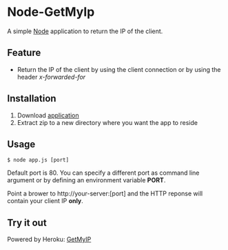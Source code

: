 # Node-GetMyIp
A simple [Node](http://nodejs.org) application to return the IP of the client.

## Feature

- Return the IP of the client by using the client connection or by using the header _x-forwarded-for_

## Installation

1. Download [application](https://github.com/carlptr/node-getmyip/zipball/master)
2. Extract zip to a new directory where you want the app to reside

## Usage

	$ node app.js [port]

Default port is 80. You can specify a different port as command line argument or by defining an environment variable __PORT__.

Point a brower to http://your-server:[port] and the HTTP reponse will contain your client IP __only__.

## Try it out

Powered by Heroku: [GetMyIP](http://getmyip.heroku.com)
